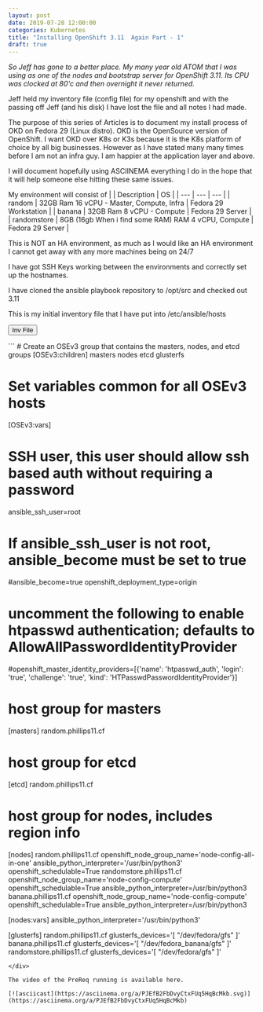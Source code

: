 ```yaml
---
layout: post
date: 2019-07-28 12:00:00
categories: Kubernetes
title: "Installing OpenShift 3.11  Again Part - 1"
draft: true
---
```


_So Jeff has gone to a better place. My many year old ATOM that I was using as one of the nodes and bootstrap server for OpenShift 3.11. Its CPU was clocked at 80'c and then overnight it never returned._

Jeff held my inventory file (config file) for my openshift and with the passing off Jeff (and his disk) I have lost the file and all notes I had made.

The purpose of this series of Articles is to document my install process of OKD on Fedora 29 (Linux distro). OKD is the OpenSource version of OpenShift.  I want OKD over K8s or K3s because it is the K8s platform of choice by all big businesses.  However as I have stated many many times before I am not an infra guy. I am happier at the application layer and above.

I will document hopefully using ASCIINEMA everything I do in the  hope that it will help someone else hitting these same issues.

My environment will consist of
| | Description | OS |
| --- | --- | --- |
| random |  32GB Ram 16 vCPU - Master, Compute, Infra | Fedora 29 Workstation  |
| banana |  32GB Ram 8 vCPU - Compute | Fedora 29 Server  |
| randomstore |  8GB (16gb When i find some RAM) RAM 4 vCPU, Compute | Fedora 29 Server  |

This is NOT an HA environment, as much as I would like an HA environment I cannot get away with any more machines being on 24/7


I have got SSH Keys working between the environments and correctly set up the hostnames.


I have cloned the ansible playbook repository to /opt/src and checked out 3.11


This is my initial inventory file that I have put into /etc/ansible/hosts

<button class="collapsible" id="yaml">Inv File</button>
<div class="content" id="yamldata" markdown="1">
```
# Create an OSEv3 group that contains the masters, nodes, and etcd groups
[OSEv3:children]
masters
nodes
etcd
glusterfs

# Set variables common for all OSEv3 hosts
[OSEv3:vars]
# SSH user, this user should allow ssh based auth without requiring a password
ansible_ssh_user=root
# If ansible_ssh_user is not root, ansible_become must be set to true
#ansible_become=true
openshift_deployment_type=origin

# uncomment the following to enable htpasswd authentication; defaults to AllowAllPasswordIdentityProvider
#openshift_master_identity_providers=[{'name': 'htpasswd_auth', 'login': 'true', 'challenge': 'true', 'kind': 'HTPasswdPasswordIdentityProvider'}]

# host group for masters
[masters]
random.phillips11.cf

# host group for etcd
[etcd]
random.phillips11.cf

# host group for nodes, includes region info
[nodes]
random.phillips11.cf openshift_node_group_name='node-config-all-in-one' ansible_python_interpreter='/usr/bin/python3' openshift_schedulable=True
randomstore.phillips11.cf openshift_node_group_name='node-config-compute' openshift_schedulable=True ansible_python_interpreter=/usr/bin/python3
banana.phillips11.cf openshift_node_group_name='node-config-compute' openshift_schedulable=True ansible_python_interpreter=/usr/bin/python3

[nodes:vars]
ansible_python_interpreter='/usr/bin/python3'

[glusterfs]
random.phillips11.cf glusterfs_devices='[ "/dev/fedora/gfs" ]'
banana.phillips11.cf glusterfs_devices='[ "/dev/fedora_banana/gfs" ]'
randomstore.phillips11.cf glusterfs_devices='[ "/dev/fedora/gfs" ]'
```
</div>

The video of the PreReq running is available here.

[![asciicast](https://asciinema.org/a/PJEfB2FbDvyCtxFUq5HqBcMkb.svg)](https://asciinema.org/a/PJEfB2FbDvyCtxFUq5HqBcMkb)
